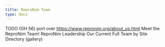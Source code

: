 ```yaml
---
title: ReproNim Team
type: docs
---
```


TODO (GH 56) port over https://www.repronim.org/about_us.html
Meet the ReproNim Team!
              	ReproNim Leadership
              	Our Current Full Team by Site
              	Directory (gallery)


